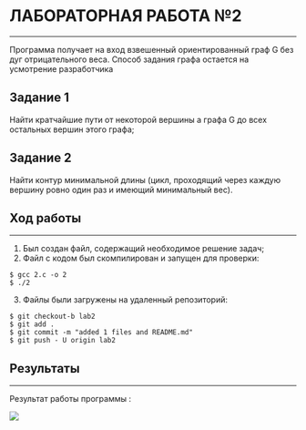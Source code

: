 # ЛАБОРАТОРНАЯ РАБОТА №2
***

Программа получает на вход взвешенный ориентированный граф G без дуг отрицательного веса.
Способ задания графа остается на усмотрение разработчика
## Задание 1

Найти кратчайшие пути от некоторой вершины a графа G до всех остальных вершин этого графа;

## Задание 2

Найти контур минимальной длины (цикл, проходящий через каждую вершину ровно один раз и имеющий минимальный вес).

## Ход работы
***
1. Был создан файл, содержащий необходимое решение задач;
2. Файл с кодом был скомпилирован и запущен для проверки:
```
$ gcc 2.c -o 2
$ ./2

```
3. Файлы были загружены на удаленный репозиторий:
```
$ git checkout-b lab2
$ git add .
$ git commit -m "added 1 files and README.md"
$ git push - U origin lab2
```

## Результаты
***
Результат работы программы :

![](https://cdn1.savepice.ru/uploads/2019/6/1/40e435aa385aa25d27dc1e3e53425e01-full.png)




